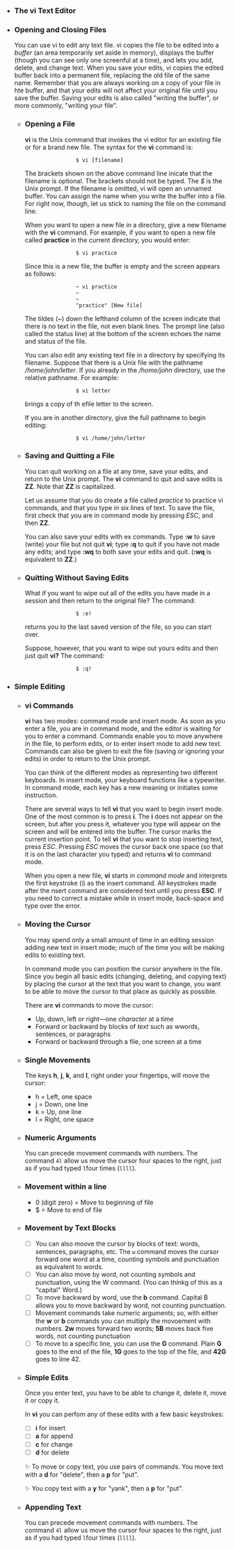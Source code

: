 - ### The vi Text Editor

- ### Opening and Closing Files

    You can use vi to edit any text file. vi copies the file to be edited into a *buffer* (an area temporarily set aside in memory), displays the buffer (though you can see only one screenful at a time), and lets you add, delete, and change text. When you save your edits, vi copies the edited buffer back into a permanent file, replacing the old file of the same name. Remember that you are always working on a copy of your file in hte buffer, and that your edits will not affect your original file until you save the buffer. Saving your edits is also called "writing the buffer", or more commonly, "writing your file".

  - ### Opening a File
 
      **vi** is the Unix command that invokes the vi editor for an existing file or for a brand new file. The syntax for the **vi** command is:
            
                        $ vi [filename]

    The brackets shown on the above command line inicate that the filename is optional. The brackets should not be typed. The *$* is the Unix prompt. If the filename is omitted, vi will open an unnamed buffer. You can assign the name when you write the buffer into a file. For right now, though, let us stick to naming the file on the command line.
    
    When you want to open a new file in a directory, give a new filename with the **vi** command. For example, if you want to open a new file called **practice** in the current directory, you would enter:

                        $ vi practice

    Since this is a new file, the buffer is empty and the screen appears as follows:

                        ~ vi practice
                        ~
                        ~
                        "practice" [New file] 
    
    The tildes (~) down the lefthand column of the screen indicate that there is no text in the file, not even blank lines. The prompt line (also called the status line) at the bottom of the screen echoes the name and status of the file.

    You can also edit any existing text file in a directory by specifying its filename. Suppose that there is a Unix file with the pathname */home/john/letter*. If you already in the */home/john* directory, use the relative pathname. For example:

                        $ vi letter

    brings a copy of th efile letter to the screen.

    If you are in another directory, give the full pathname to begin editing:


                        $ vi /home/john/letter

  - ### Saving and Quitting a File

      You can quit working on a file at any time, save your edits, and return to the Unix prompt. The **vi** command to quit and save edits is **ZZ**. Note that **ZZ** is capitalized.

      Let us assume that you do create a file called *practice* to practice vi commands, and that you type in six lines of text. To save the file, first check that you are in command mode by pressing *ESC*, and then **ZZ**.

      You can also save your edits with ex commands. Type **:w** to save (write) your file but not quit **vi**; type **:q** to quit if you have not made any edits; and type **:wq** to both save your edits and quit. (**:wq** is equivalent to **ZZ**.)

  - ### Quitting Without Saving Edits
 
      What if you want to wipe out all of the edits you have made in a session and then return to the original file? The command:
            
                        $ :e!

      returns you to the last saved version of the file, so you can start over.
 
      Suppose, however, that you want to wipe out yours edits and then just quit **vi?** The command:
            
                        $ :q!

- ### Simple Editing
    
    - ### vi Commands
    
        **vi** has two modes: command mode and insert mode. As soon as you enter a file, you are in command mode, and the editor is waiting for you to enter a command. Commands enable you to move anywhere in the file, to perform edits, or to enter insert mode to add new text. Commands can also be given to exit the file (saving or ignoring your edits) in order to return to the Unix prompt.
    
        You can think of the different modes as representing two different keyboards. In insert mode, your keyboard functions like a typewriter. In command mode, each key has a new meaning or initiates some instruction.
    
      There are several ways to tell **vi** that you want to begin insert mode. One of the most common is to press **i**. The **i** does not appear on the screen, but after you press it, whatever you type will appear on the screen and will be entered into the buffer. The cursor marks the current insertion point. To tell **vi** that you want to stop inserting text, press *ESC*. Pressing *ESC* moves the cursor back one space (so that it is on the last character you typed) and returns **vi** to command mode.
    
        When you open a new file, **vi** starts in *command mode* and interprets the first keystroke (i) as the insert command. All keystrokes made after the nsert command are considered text until you press **ESC**. If you need to correct a mistake while in insert mode, back-space and type over the error.

    - ### Moving the Cursor

        You may spend only a small amount of time in an editing session adding new text in insert mode; much of the time you will be making edits to existing text.

        In command mode you can position the cursor anywhere in the file. Since you begin all basic edits (changing, deleting, and copying text) by placing the cursor at the text that you want to change, you want to be able to move the cursor to that place as quickly as possible.
 
        There are **vi** commands to move the cursor:

        - Up, down, left or right—one *character* at a time
        - Forward or backward by blocks of *text* such as wwords, sentences, or paragraphs
        - Forward or backward through a file, one screen at a time

    - ### Single Movements

        The keys **h**, **j**, **k**, and **l**, right under your fingertips, will move the cursor:
        - h = Left, one space
        - j = Down, one line
        - k = Up, one line
        - l = Right, one space

    - ### Numeric Arguments
     
        You can precede movement commands with numbers. The command `4l` allow us move the cursor four spaces to the right, just as if you had typed `l`four times (`llll`).

    - ### Movement within a line
     
        - 0 (digit zero) = Move to beginning of file
        - $ = Move to end of file


    - ### Movement by Text Blocks
    
        - [ ] You can also moove the cursor by blocks of text: words, sentences, paragraphs, etc. The `w` command moves the cursor forward one word at a time, counting symbols and punctuation as equivalent to words.
        - [ ] You can also move by word, not counting symbols and punctuation, using the W command. (You can thinkg of this as a "capital" Word.)
        - [ ] To move backward by word, use the **b** command. Capital B allows you to move backward by word, not counting punctuation.
        - [ ] Movement commands take numeric arguments; so, with either the **w** or **b** commands you can multiply the movoement with numbers. **2w** moves forward two words; **5B** moves back five words, not counting punctuation
        - [ ] To move to a specific line, you can use the **G** command. Plain **G** goes to the end of the file, **1G** goes to the top of the file, and **42G** goes to line 42.

    - ### Simple Edits
     
        Once you enter text, you have to be able to change it, delete it, move it or copy it.

        In **vi** you can perfom any of these edits with a few basic keystrokes:

        - [ ] **i** for insert
        - [ ] **a** for append
        - [ ] **c** for change
        - [ ] **d** for delete

        ✨ To move or copy text, you use pairs of commands. You move text with a **d** for "delete", then a **p** for "put".
      
        ✨ You copy text with a **y** for "yank", then a **p** for "put".

    - ### Appending Text

        You can precede movement commands with numbers. The command `4l` allow us move the cursor four spaces to the right, just as if you had typed `l`four times (`llll`).
